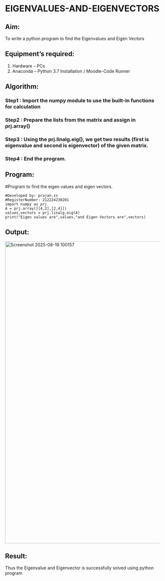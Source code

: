 # EIGENVALUES-AND-EIGENVECTORS
## Aim:
To write a python program to find the Eigenvalues and Eigen Vectors
## Equipment’s required:
1. 	Hardware – PCs
2. 	Anaconda – Python 3.7 Installation / Moodle-Code Runner
## Algorithm:
### Step1 : Import the numpy module to use the built-in functions for calculation
### Step2 : Prepare the lists from the matrix and assign in prj.array()
### Step3 : Using the prj.linalg.eig(), we get two results (first is eigenvalue and second is eigenvector) of the given matrix.
### Step4 : End the program.  

## Program:
#Program to find the eigen values and eigen vectors.
```
#Developed by: prajan.ss  
#RegisterNumber: 212224230201
import numpy as prj
A = prj.array([[4,2],[2,4]])
values,vectors = prj.linalg.eig(A)
print("Eigen values are",values,"and Eigen Vectors are",vectors)
```

## Output:
<img width="1387" height="981" alt="Screenshot 2025-08-19 100157" src="https://github.com/user-attachments/assets/54c22929-cbe7-4dc3-b1d1-daa3b8ddc78f" />

## Result:
Thus the Eigenvalue and Eigenvector is successfully solved using python program
